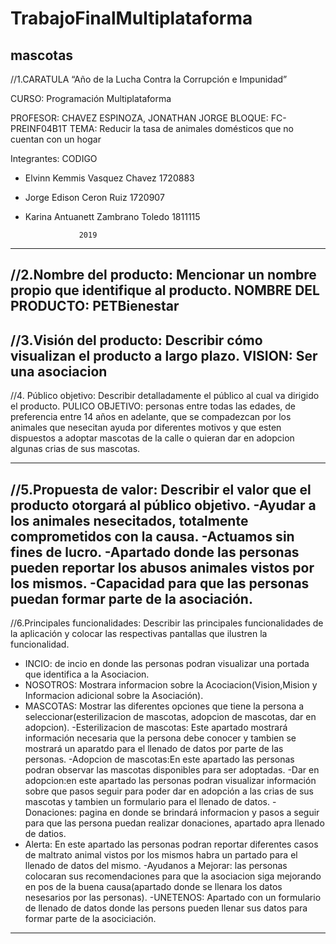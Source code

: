# TrabajoFinalMultiplataforma
mascotas
--------------------------------------------------
//1.CARATULA
“Año de la Lucha Contra la Corrupción e Impunidad”

CURSO:  Programación Multiplataforma

PROFESOR:  CHAVEZ ESPINOZA, JONATHAN JORGE
BLOQUE: FC-PREINF04B1T
TEMA:  Reducir la tasa de animales domésticos 
          que no cuentan con un hogar

Integrantes: 							          CODIGO

-	Elvinn Kemmis Vasquez Chavez 			1720883
-	Jorge Edison Ceron Ruiz					  1720907
- Karina Antuanett Zambrano Toledo  1811115

                  2019
--------------------------------------------------------------------------
//2.Nombre del producto: Mencionar un nombre propio que identifique al producto.
NOMBRE DEL PRODUCTO: PETBienestar
----------------------------------------------------------------------------
//3.Visión del producto: Describir cómo visualizan el producto a largo plazo.
VISION: Ser una asociacion
---------------------------------------------------------------------------
//4. Público objetivo: Describir detalladamente el público al cual va dirigido el producto.
PULICO OBJETIVO:  personas entre todas las edades, de preferencia entre 14 años en adelante, que se compadezcan por los animales que nesecitan ayuda por diferentes motivos y que esten dispuestos a adoptar mascotas de la calle o quieran dar en adopcion algunas crias de sus mascotas.

----------------------------------------------------------------------------
//5.Propuesta de valor: Describir el valor que el producto otorgará al público objetivo.
-Ayudar a los animales nesecitados, totalmente comprometidos con la causa.
-Actuamos sin fines de lucro.
-Apartado donde las personas pueden reportar los abusos animales vistos por los mismos.
-Capacidad para que las personas puedan formar parte de la asociación.
-------------------------------------------------------------------------------------
//6.Principales   funcionalidades:   Describir   las   principales   funcionalidades   de   la aplicación y colocar las respectivas pantallas que ilustren la funcionalidad.
- INCIO:  de incio en donde las personas podran visualizar una portada que identifica a la Asociacion.
- NOSOTROS:  Mostrara informacion sobre la Acociacion(Vision,Mision y Informacion adicional sobre la Asociación).
- MASCOTAS: Mostrar las diferentes opciones que tiene la persona a seleccionar(esterilizacion de mascotas, adopcion de mascotas, dar en adopcion).
-Esterilizacion de mascotas: Este apartado mostrará información necesaria que la persona debe conocer y tambien se mostrará un aparatdo para el llenado de datos por parte de las personas.
-Adopcion de mascotas:En este apartado las personas podran observar las mascotas disponibles para ser adoptadas.
-Dar en adopcion:en este apartado las personas podran visualizar información sobre que pasos seguir para poder dar en adopción a las crias de sus mascotas y tambien un formulario para el llenado de datos.
-Donaciones: pagina en donde se brindará informacion y pasos a seguir para que las persona puedan realizar donaciones, apartado apra llenado de datios.
- Alerta: En este apartado las personas podran reportar  diferentes casos de maltrato animal vistos por los mismos habra un partado para el llenado de datos del mismo.
-Ayudanos a Mejorar: las personas colocaran sus recomendaciones para que la asociacion siga mejorando en pos de la buena causa(apartado donde se llenara los datos nesesarios por las personas).
-UNETENOS: Apartado con un formulario de llenado de datos donde las persons pueden llenar sus datos para formar parte de la asociciación.
-----------------------------------------------------------------------------------
